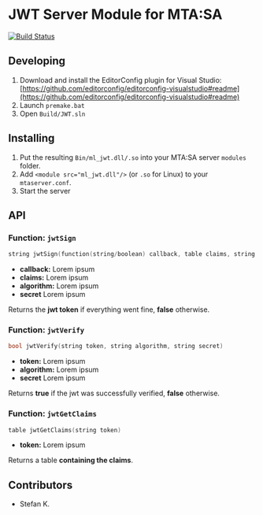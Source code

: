 # JWT Server Module for MTA:SA
[![Build Status](https://dev.azure.com/eXo-OpenSource/ml_jwt/_apis/build/status/eXo-OpenSource.ml_jwt?branchName=master)](https://dev.azure.com/eXo-OpenSource/ml_jwt/_build/latest?definitionId=1&branchName=master)
## Developing
1. Download and install the EditorConfig plugin for Visual Studio: [https://github.com/editorconfig/editorconfig-visualstudio#readme](https://github.com/editorconfig/editorconfig-visualstudio#readme)
2. Launch `premake.bat`
3. Open `Build/JWT.sln`

## Installing
1. Put the resulting `Bin/ml_jwt.dll/.so` into your MTA:SA server `modules` folder.
2. Add `<module src="ml_jwt.dll"/>` (or `.so` for Linux) to your `mtaserver.conf`.
3. Start the server

## API
### Function: `jwtSign`
```cpp
string jwtSign(function(string/boolean) callback, table claims, string algorithm, string secret)
```
* __callback:__ Lorem ipsum
* __claims:__ Lorem ipsum
* __algorithm:__ Lorem ipsum
* __secret__ Lorem ipsum

Returns the __jwt token__ if everything went fine, __false__ otherwise.

### Function: `jwtVerify`
```cpp
bool jwtVerify(string token, string algorithm, string secret)
```
* __token:__ Lorem ipsum
* __algorithm:__ Lorem ipsum
* __secret__ Lorem ipsum

Returns __true__ if the jwt was successfully verified, __false__ otherwise.

### Function: `jwtGetClaims`
```cpp
table jwtGetClaims(string token)
```
* __token:__ Lorem ipsum

Returns a table __containing the claims__.

## Contributors
* Stefan K.

